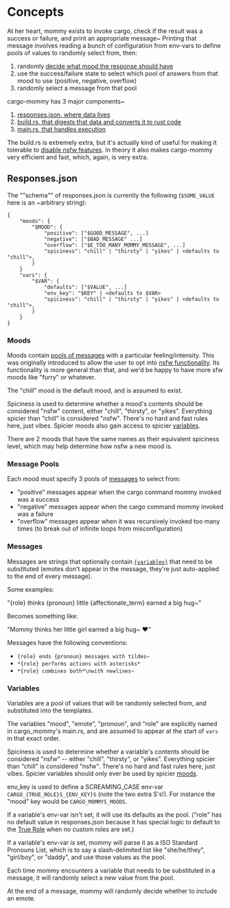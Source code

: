 # Concepts

At her heart, mommy exists to invoke cargo, check if the result was a success or failure, and print an appropriate message~
Printing that message involves reading a bunch of configuration from env-vars to define pools of values to randomly select from, then:

1. randomly [decide what mood the response should have](#moods)
2. use the success/failure state to select which pool of answers from that mood to use (positive, negative, overflow)
3. randomly select a message from that pool

cargo-mommy has 3 major components~

1. [responses.json, where data lives](https://github.com/Gankra/cargo-mommy/blob/main/responses.json)
2. [build.rs, that digests that data and converts it to rust code](https://github.com/Gankra/cargo-mommy/blob/main/build.rs)
3. [main.rs, that handles execution](https://github.com/Gankra/cargo-mommy/blob/main/src/main.rs)

The build.rs is extremely extra, but it's actually kind of useful for making it tolerable to [disable nsfw features](../customize/never-nsfw.md). In theory it also makes cargo-mommy very efficient and fast, which, again, is very extra.



## Responses.json

The ""schema"" of responses.json is currently the following (`$SOME_VALUE` here is an ~arbitrary string):

```text
{
    "moods": {
        "$MOOD": {
            "positive": ["$GOOD_MESSAGE", ...]
            "negative": ["$BAD_MESSAGE" ...]
            "overflow": ["$E_TOO_MANY_MOMMY_MESSAGE", ...]
            "spiciness": "chill" | "thirsty" | "yikes" | <defaults to "chill">,
        }
    }
    "vars": {
        "$VAR": {
            "defaults": ["$VALUE", ...]
            "env_key": "$KEY" | <defaults to $VAR>
            "spiciness": "chill" | "thirsty" | "yikes" | <defaults to "chill">,
        }
    }
}
```




### Moods

Moods contain [pools of messages](#message-pools) with a particular feeling/intensity. This was originally introduced to allow the user to opt into [nsfw functionality](../customize/nsfw.md). Its functionality is more general than that, and we'd be happy to have more sfw moods like "furry" or whatever.

The "chill" mood is the default mood, and is assumed to exist.

Spiciness is used to determine whether a mood's contents should be considered "nsfw" content, either "chill", "thirsty", or "yikes". Everything spicier than "chill" is considered "nsfw". There's no hard and fast rules here, just vibes. Spicier moods also gain access to spicier [variables](#variables).

There are 2 moods that have the same names as their equivalent spiciness level, which may help determine how nsfw a new mood is.




### Message Pools

Each mood must specify 3 pools of [messages](#messages) to select from:

* "positive" messages appear when the cargo command mommy invoked was a success
* "negative" messages appear when the cargo command mommy invoked was a failure
* "overflow" messages appear when it was recursively invoked too many times (to break out of infinite loops from misconfiguration)



### Messages

Messages are strings that optionally contain [`{variables}`](#variables) that need to be substituted (emotes don't appear in the message, they're just auto-applied to the end of every message).

Some examples:

"{role} thinks {pronoun} little {affectionate_term} earned a big hug~"

Becomes something like:

"Mommy thinks her little girl earned a big hug~ ❤️"

Messages have the following conventions:

* `{role} ends {pronoun} messages with tildes~`
* `*{role} performs actions with asterisks*`
* `*{role} combines both*\nwith newlines~`





### Variables

Variables are a pool of values that will be randomly selected from, and substituted into the templates.

The variables "mood", "emote", "pronoun", and "role" are explicitly named in cargo_mommy's main.rs, and are assumed to appear at the start of `vars` in that exact order.

Spiciness is used to determine whether a variable's contents should be considered "nsfw" -- either "chill", "thirsty", or "yikes". Everything spicier than "chill" is considered "nsfw". There's no hard and fast rules here, just vibes. Spicier variables should only ever be used by spicier [moods](#moods).

env_key is used to define a SCREAMING_CASE env-var `CARGO_{TRUE_ROLE}S_{ENV_KEY}S` (note the two extra S's!). For instance the "mood" key would be `CARGO_MOMMYS_MOODS`.

If a variable's env-var isn't set, it will use its defaults as the pool. ("role" has no default value in responses.json because it has special logic to default to the [True Role](../customize/true-roles.md) when no custom roles are set.)

If a variable's env-var *is* set, mommy will parse it as a ISO Standard Pronouns List, which is to say a slash-delimited list like "she/he/they", "girl/boy", or "daddy", and use those values as the pool.

Each time mommy encounters a variable that needs to be substituted in a message, it will randomly select a new value from the pool.

At the end of a message, mommy will randomly decide whether to include an emote.

